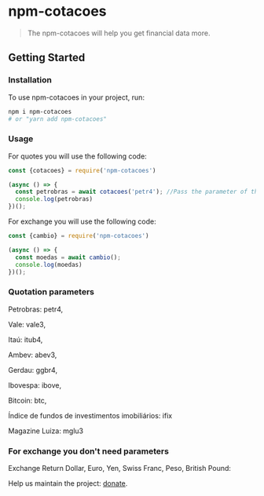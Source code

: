 # npm-cotacoes

> The npm-cotacoes will help you get financial data more.

<!-- [START getstarted] -->
## Getting Started

### Installation

To use npm-cotacoes in your project, run:

```bash
npm i npm-cotacoes
# or "yarn add npm-cotacoes"
```
### Usage 

For quotes you will use the following code:

```js
const {cotacoes} = require('npm-cotacoes')

(async () => {
  const petrobras = await cotacoes('petr4'); //Pass the parameter of the quote you want to obtain
  console.log(petrobras)
})();
```

For exchange you will use the following code:

```js
const {cambio} = require('npm-cotacoes')

(async () => {
  const moedas = await cambio();
  console.log(moedas)
})();

```

### Quotation parameters

Petrobras: petr4,

Vale: vale3,

Itaú: itub4,

Ambev: abev3,

Gerdau: ggbr4,

Ibovespa: ibove,

Bitcoin: btc,

Índice de fundos de investimentos imobiliários: ifix

Magazine Luiza: mglu3

### For exchange you don't need parameters
Exchange Return
Dollar, Euro, Yen, Swiss Franc, Peso, British Pound:

Help us maintain the project: [donate](https://mpago.la/1zCdgRN).